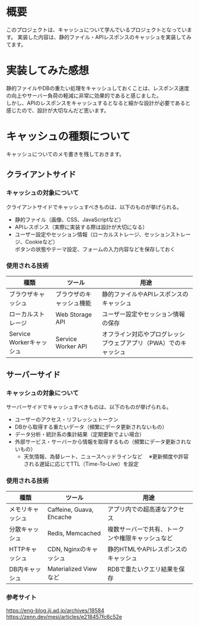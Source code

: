 # 概要
このプロジェクトは、キャッシュについて学んでいるプロジェクトとなっています。
実装した内容は、静的ファイル・APIレスポンスのキャッシュを実装してみてます。

# 実装してみた感想
静的ファイルやDBの重たい処理をキャッシュしておくことは、レスポンス速度の向上やサーバー負荷の軽減に非常に効果的であると感じました。<br>
しかし、APIのレスポンスをキャッシュするとなると細かな設計が必要であると感じたので、設計が大切なんだど思います。

# キャッシュの種類について
キャッシュについてのメモ書きを残しておきます。

## クライアントサイド
### キャッシュの対象について
クライアントサイドでキャッシュすべきものは、以下のものが挙げられる。
- 静的ファイル（画像、CSS、JavaScriptなど）
- APIレスポンス（実際に実装する際は設計が大切になる）
- ユーザー設定やセッション情報（ローカルストレージ、セッションストレージ、Cookieなど） <br>
ボタンの状態やテーマ設定、フォームの入力内容などを保存しておく

### 使用される技術
|種類|ツール|用途|
| ---- | ---- | ---- |
|ブラウザキャッシュ|ブラウザのキャッシュ機能|	静的ファイルやAPIレスポンスのキャッシュ|
|ローカルストレージ|Web Storage API|	ユーザー設定やセッション情報の保存|
|Service Workerキャッシュ|Service Worker API|	オフライン対応やプログレッシブウェブアプリ（PWA）でのキャッシュ|

## サーバーサイド
### キャッシュの対象について
サーバーサイドでキャッシュすべきものは、以下のものが挙げられる。

- ユーザーのアクセス・リフレッシュトークン
- DBから取得する重たいデータ（頻繁にデータ更新されないもの）
- データ分析・統計系の集計結果（定期更新でよい場合）
- 外部サービス・サーバーから情報を取得するもの（頻繁にデータ更新されないもの）
    - 天気情報、為替レート、ニュースヘッドラインなど
    　※更新頻度や許容される遅延に応じてTTL（Time-To-Live）を設定

### 使用される技術
|種類|ツール|用途|
| ---- | ---- | ---- |
|メモリキャッシュ|Caffeine, Guava, Ehcache|	アプリ内での超高速なアクセス|
|分散キャッシュ|Redis, Memcached	|複数サーバーで共有、トークンや権限キャッシュなど|
|HTTPキャッシュ| CDN, Nginxのキャッシュ|	静的HTMLやAPIレスポンスのキャッシュ
|DB内キャッシュ|Materialized Viewなど|	RDBで重たいクエリ結果を保存|


### 参考サイト
https://eng-blog.iij.ad.jp/archives/18584
https://zenn.dev/mesi/articles/e218457fc6c52e

